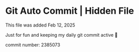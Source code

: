 # Git Auto Commit | Hidden File

This file was added Feb 12, 2025

Just for fun and keeping my daily git commit active 🤪

commit number: 2385073
